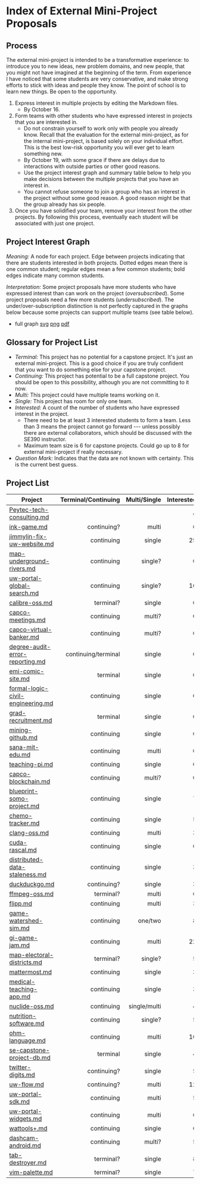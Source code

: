 # Index of External Mini-Project Proposals

## Process

The external mini-project is intended to be a transformative
experience: to introduce you to new ideas, new problem domains, and
new people, that you might not have imagined at the beginning of the
term. From experience I have noticed that some students are very
conservative, and make strong efforts to stick with ideas and people
they know. The point of school is to learn new things. Be open to the
opportunity.

1. Express interest in multiple projects by editing the Markdown files. 
    * By October 16.
1. Form teams with other students who have expressed interest in
   projects that you are interested in.
    * Do not constrain yourself to work only with people you already
      know. Recall that the evaluation for the external mini-project,
      as for the internal mini-project, is based solely on your
      individual effort. This is the best low-risk opportunity you
      will ever get to learn something new.
    * By October 19, with some grace if there are delays due to
      interactions with outside parties or other good reasons.
    * Use the project interest graph and summary table below to help
      you make decisions between the multiple projects that you have
      an interest in.
    * You cannot refuse someone to join a group who has an interest in
      the project without some good reason. A good reason might be
      that the group already has six people.
1. Once you have solidified your team, remove your interest from
   the other projects. By following this process, eventually each
   student will be associated with just one project.

## Project Interest Graph

_Meaning:_ A node for each project. Edge between projects indicating that there
are students interested in both projects. Dotted edges mean there is
one common student; regular edges mean a few common students; bold
edges indicate many common students.

_Interpretation:_ Some project proposals have more students who have
expressed interest than can work on the project (_oversubscribed_).
Some project proposals need a few more students (_undersubscribed_).
The under/over-subscription distinction is not perfectly captured in
the graphs below because some projects can support multiple teams (see
table below).

* full graph 
  [svg](./interest-full.svg)
  [png](./interest-full.png)
  [pdf](./interest-full.pdf)
<!--
* undersubscribed graph 
  [png](./interest-undersubscribed.png)
  [pdf](./interest-undersubscribed.pdf)
* oversubscribed graph 
  [png](./interest-oversubscribed.png)
  [pdf](./interest-oversubscribed.pdf)
-->


## Glossary for Project List
* _Terminal:_ This project has no potential for a capstone project.
  It's just an external mini-project. This is a good choice if you are
  truly confident that you want to do something else for your capstone
  project.
* _Continuing:_ This project has potential to be a full capstone
  project. You should be open to this possibility, although you are
  not committing to it now.
* _Multi:_ This project could have multiple teams working on it.
* _Single:_ This project has room for only one team.
* _Interested:_ A count of the number of students who have expressed
  interest in the project. 
    * There need to be at least 3 interested students to form a team.
      Less than 3 means the project cannot go forward --- unless
      possibly there are external collaborators, which should be
      discussed with the SE390 instructor.
    * Maximum team size is 6 for capstone projects. Could go up to 8
      for external mini-project if really necessary.
* _Question Mark:_ Indicates that the data are not known with
  certainty. This is the current best guess.


## Project List

Project | Terminal/Continuing | Multi/Single | Interested | Status
--- | ---: | ---: | ---: | ---:
[Peytec-tech-consulting.md](./Peytec-tech-consulting.md) |  |  | 4 |  
[ink-game.md](./ink-game.md) | continuing? | multi | 6 |  
[jimmylin-fix-uw-website.md](./jimmylin-fix-uw-website.md) | continuing | single | 25 |  
[map-underground-rivers.md](./map-underground-rivers.md) | continuing | single? | 0 |  
[uw-portal-global-search.md](./uw-portal-global-search.md) | continuing | single? | 16 |  
[calibre-oss.md](./calibre-oss.md) | terminal? | single | 0 | abandoned 
[capco-meetings.md](./capco-meetings.md) | continuing | multi? | 0 | abandoned 
[capco-virtual-banker.md](./capco-virtual-banker.md) | continuing | multi? | 0 | abandoned 
[degree-audit-error-reporting.md](./degree-audit-error-reporting.md) | continuing/terminal | single | 0 | abandoned 
[emi-comic-site.md](./emi-comic-site.md) | terminal | single | 0 | abandoned 
[formal-logic-civil-engineering.md](./formal-logic-civil-engineering.md) | continuing | single | 0 | abandoned 
[grad-recruitment.md](./grad-recruitment.md) | terminal | single | 0 | abandoned 
[mining-github.md](./mining-github.md) | continuing | single | 0 | abandoned 
[sana-mit-edu.md](./sana-mit-edu.md) | continuing | multi | 0 | abandoned 
[teaching-pi.md](./teaching-pi.md) | continuing | single | 0 | abandoned 
[capco-blockchain.md](./capco-blockchain.md) | continuing | multi? | 0 | abandoned? 
[blueprint-somo-project.md](./blueprint-somo-project.md) | continuing | single | 7 | coding 
[chemo-tracker.md](./chemo-tracker.md) | continuing | single | 5 | coding 
[clang-oss.md](./clang-oss.md) | continuing | multi | 3 | coding 
[cuda-rascal.md](./cuda-rascal.md) | continuing | single | 6 | coding 
[distributed-data-staleness.md](./distributed-data-staleness.md) | continuing | single | 3 | coding 
[duckduckgo.md](./duckduckgo.md) | continuing? | single | 3 | coding 
[ffmpeg-oss.md](./ffmpeg-oss.md) | terminal? | multi | 6 | coding 
[flipp.md](./flipp.md) | continuing | multi | 3 | coding 
[game-watershed-sim.md](./game-watershed-sim.md) | continuing | one/two | 8 | coding 
[gi-game-jam.md](./gi-game-jam.md) | continuing | multi | 22 | coding 
[map-electoral-districts.md](./map-electoral-districts.md) | terminal? | single? | 5 | coding 
[mattermost.md](./mattermost.md) | continuing | single | 3 | coding 
[medical-teaching-app.md](./medical-teaching-app.md) | continuing | single | 3 | coding 
[nuclide-oss.md](./nuclide-oss.md) | continuing | single/multi | 4 | coding 
[nutrition-software.md](./nutrition-software.md) | continuing | single? | 5 | coding 
[ohm-language.md](./ohm-language.md) | continuing | multi | 10 | coding 
[se-capstone-project-db.md](./se-capstone-project-db.md) | terminal | single | 4 | coding 
[twitter-digits.md](./twitter-digits.md) | continuing? | single | 5 | coding 
[uw-flow.md](./uw-flow.md) | continuing? | multi | 12 | coding 
[uw-portal-sdk.md](./uw-portal-sdk.md) | continuing | multi | 5 | coding 
[uw-portal-widgets.md](./uw-portal-widgets.md) | continuing | multi | 6 | coding 
[wattools+.md](./wattools+.md) | continuing | single | 6 | coding 
[dashcam-android.md](./dashcam-android.md) | continuing | multi? | 5 | coding? 
[tab-destroyer.md](./tab-destroyer.md) | terminal? | single | 8 | rejected 
[vim-palette.md](./vim-palette.md) | terminal? | single | 7 | rejected 
